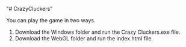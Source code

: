"# CrazyCluckers" 

You can play the game in two ways.  

1. Download the Windows folder and run the Crazy Cluckers.exe file.
2. Download the WebGL folder and run the index.html file.
